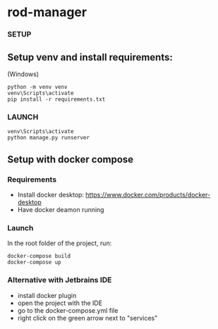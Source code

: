 # rod-manager
### SETUP 
## Setup venv and install requirements:
(Windows)
```
python -m venv venv
venv\Scripts\activate
pip install -r requirements.txt
```

### LAUNCH
```
venv\Scripts\activate
python manage.py runserver
```

## Setup with docker compose
### Requirements
- Install docker desktop: https://www.docker.com/products/docker-desktop
- Have docker deamon running

### Launch
In the root folder of the project, run:
```
docker-compose build
docker-compose up
```

### Alternative with Jetbrains IDE
- install docker plugin
- open the project with the IDE
- go to the docker-compose.yml file
- right click on the green arrow next to "services"

